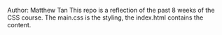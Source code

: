 Author: Matthew Tan
This repo is a reflection of the past 8 weeks of the CSS course. The main.css is the styling, the index.html contains the content.